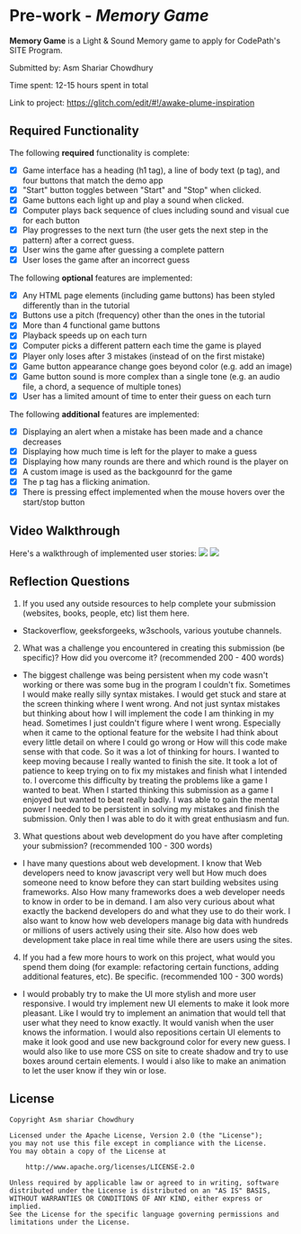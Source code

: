 # Pre-work - *Memory Game*

**Memory Game** is a Light & Sound Memory game to apply for CodePath's SITE Program. 

Submitted by: Asm Shariar Chowdhury 

Time spent: 12-15 hours spent in total

Link to project: https://glitch.com/edit/#!/awake-plume-inspiration

## Required Functionality

The following **required** functionality is complete:

* [x] Game interface has a heading (h1 tag), a line of body text (p tag), and four buttons that match the demo app
* [x] "Start" button toggles between "Start" and "Stop" when clicked. 
* [x] Game buttons each light up and play a sound when clicked. 
* [x] Computer plays back sequence of clues including sound and visual cue for each button
* [x] Play progresses to the next turn (the user gets the next step in the pattern) after a correct guess. 
* [x] User wins the game after guessing a complete pattern
* [x] User loses the game after an incorrect guess

The following **optional** features are implemented:

* [x] Any HTML page elements (including game buttons) has been styled differently than in the tutorial
* [x] Buttons use a pitch (frequency) other than the ones in the tutorial
* [x] More than 4 functional game buttons
* [x] Playback speeds up on each turn
* [x] Computer picks a different pattern each time the game is played
* [x] Player only loses after 3 mistakes (instead of on the first mistake)
* [x] Game button appearance change goes beyond color (e.g. add an image)
* [x] Game button sound is more complex than a single tone (e.g. an audio file, a chord, a sequence of multiple tones)
* [x] User has a limited amount of time to enter their guess on each turn

The following **additional** features are implemented:

- [x] Displaying an alert when a mistake has been made and a chance decreases
- [x] Displaying how much time is left for the player to make a guess
- [x] Displaying how many rounds are there and which round is the player on
- [x] A custom image is used as the backgounrd for the game
- [x] The p tag has a flicking animation. 
- [x] There is pressing effect implemented when the mouse hovers over the start/stop button

## Video Walkthrough

Here's a walkthrough of implemented user stories:
![](https://imgur.com/k6gJzm2.gif)
![](https://imgur.com/T3EGuwO.gif)


## Reflection Questions
1. If you used any outside resources to help complete your submission (websites, books, people, etc) list them here. 

- Stackoverflow, geeksforgeeks, w3schools, various youtube channels. 

2. What was a challenge you encountered in creating this submission (be specific)? How did you overcome it? (recommended 200 - 400 words) 

- The biggest challenge was being persistent when my code wasn't working or there was some bug in the program I couldn't fix. 
  Sometimes I would make really silly syntax mistakes. I would get stuck and stare at the screen thinking where I went wrong. 
  And not just syntax mistakes but thinking about how I will implement the code I am thinking in my head. Sometimes I just couldn't 
  figure where I went wrong. Especially when it came to the optional feature for the website I had think about every little detail 
  on where I could go wrong or How will this code make sense with that code. So it was a lot of thinking for hours. I wanted to keep 
  moving because I really wanted to finish the site. It took a lot of patience to keep trying on to fix my mistakes and finish what I 
  intended to. I overcome this difficulty by treating the problems like a game I wanted to beat. When I started thinking this submission as 
  a game I enjoyed but wanted to beat really badly. I was able to gain the mental power I needed to be persistent in solving my mistakes 
  and finish the submission. Only then I was able to do it with great enthusiasm and fun. 
 

3. What questions about web development do you have after completing your submission? (recommended 100 - 300 words) 

- I have many questions about web development. I know that Web developers need to know javascript very well but How much does someone 
  need to know before they can start building websites using frameworks. Also How many frameworks does a web developer needs to know 
  in order to be in demand. I am also very curious about what exactly the backend developers do and what they use to do their work. 
  I also want to know how web developers manage big data with hundreds or millions of users actively using their site. Also how does 
  web development take place in real time while there are users using the sites. 


4. If you had a few more hours to work on this project, what would you spend them doing (for example: refactoring certain functions, adding additional features, etc). Be specific. (recommended 100 - 300 words) 

- I would probably try to make the UI more stylish and more user responsive. I would try implement new UI elements to make it look
  more pleasant. Like I would try to implement an animation that would tell that user what they need to know exactly. It would vanish 
  when the user knows the information. I would also repositions certain UI elements to make it look good and use new background color 
  for every new guess. I would also like to use more CSS on site to create shadow and try to use boxes around certain elements. I would 
  i also like to make an animation to let the user know if they win or lose.  
 


## License

    Copyright Asm shariar Chowdhury

    Licensed under the Apache License, Version 2.0 (the "License");
    you may not use this file except in compliance with the License.
    You may obtain a copy of the License at

        http://www.apache.org/licenses/LICENSE-2.0

    Unless required by applicable law or agreed to in writing, software
    distributed under the License is distributed on an "AS IS" BASIS,
    WITHOUT WARRANTIES OR CONDITIONS OF ANY KIND, either express or implied.
    See the License for the specific language governing permissions and
    limitations under the License.
